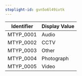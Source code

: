 ```yaml
---
stoplight-id: gvn5o6l49ivtk
---
```


Identifier  |  Display Value
------------|---------------
MTYP_0001   |  Audio
MTYP_0002   |  CCTV
MTYP_0003   |  Other
MTYP_0004   |  Photograph
MTYP_0005   |  Video